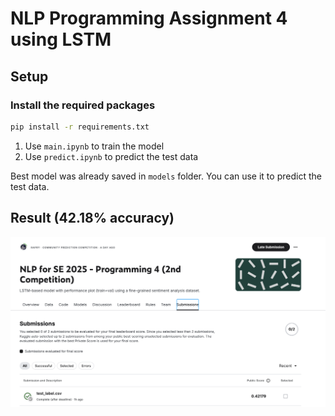 # NLP Programming Assignment 4 using LSTM

## Setup

### Install the required packages

```bash
pip install -r requirements.txt
```
1. Use `main.ipynb` to train the model
2. Use `predict.ipynb` to predict the test data

Best model was already saved in `models` folder. You can use it to predict the test data.

## Result (42.18% accuracy)
![img](./result.png)
